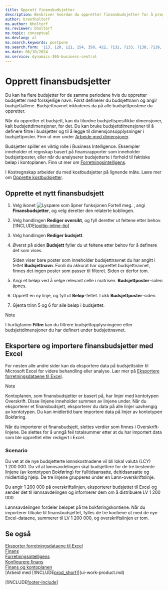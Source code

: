 ```yaml
---
title: Opprett finansbudsjetter
description: Beskriver hvordan du oppretter finansbudsjetter for å prognostisere ulike økonomiske aktiviteter og tilordne dimensjoner for forretningsanalyseformål.
author: brentholtorf
ms.author: bholtorf
ms.reviewer: bholtorf
ms.topic: conceptual
ms.devlang: al
ms.search.keywords: postpone
ms.search.form: '113, 120, 121, 154, 350, 422, 7132, 7133, 7138, 7139, 9203, 9219, 9239, 9373, 9374'
ms.date: 06/10/2024
ms.service: dynamics-365-business-central
---
```

# <a name="create-gl-budgets"></a>Opprett finansbudsjetter

Du kan ha flere budsjetter for de samme periodene hvis du oppretter budsjetter med forskjellige navn. Først definerer du budsjettnavn og angir budsjettallene. Budsjettnavnet inkluderes da på alle budsjettpostene du oppretter.  

Når du oppretter et budsjett, kan du tilordne budsjettspesifikke dimensjoner, kalt budsjettdimensjoner, for det. Du kan bruke budsjettdimensjoner til å definere filtre i budsjetter og til å legge til dimensjonsopplysninger i budsjettposter. Finn ut mer under [Arbeide med dimensjoner](finance-dimensions.md).

Budsjetter spiller en viktig rolle i Business Intelligence. Eksempler inneholder et regnskap basert på finansrapporter som inneholder budsjettposter, eller når du analyserer budsjetterte i forhold til faktiske beløp i kontoplanen. Finn ut mer om [Forretningsintelligens](bi.md).

I Kostregnskap arbeider du med kostbudsjetter på lignende måte. Lære mer om [Opprette kostbudsjetter](finance-create-cost-budgets.md).  

## <a name="to-create-a-new-gl-budget"></a>Opprette et nytt finansbudsjett

1. Velg ikonet ![Lyspære som åpner funksjonen Fortell meg.](media/ui-search/search_small.png "Fortell hva du vil gjøre") , angi **Finansbudsjetter**, og velg deretter den relaterte koblingen.  
2. Velg handlingen **Rediger oversikt**, og fyll deretter ut feltene etter behov. [!INCLUDE[tooltip-inline-tip](includes/tooltip-inline-tip_md.md)]  
3. Velg handlingen **Rediger budsjett**.
4. Øverst på siden **Budsjett** fyller du ut feltene etter behov for å definere det som vises.  

   Siden viser bare poster som inneholder budsjettnavnet du har angitt i feltet **Budsjettnavn**. Fordi du akkurat har opprettet budsjettnavnet, finnes det ingen poster som passer til filteret. Siden er derfor tom.  
5. Angi et beløp ved å velge relevant celle i matrisen. **Budsjettposter**-siden åpnes.  
6. Opprett en ny linje, og fyll ut **Beløp**-feltet. Lukk **Budsjettposter**-siden.  
7. Gjenta trinn 5 og 6 for alle beløp i budsjettet.  

> [!NOTE]  
> I hurtigfanen **Filtre** kan du filtrere budsjettopplysningene etter budsjettdimensjoner du har definert under budsjettnavnet.

## <a name="exporting-and-importing-gl-budgets-with-excel"></a>Eksportere og importere finansbudsjetter med Excel

For nesten alle andre sider kan du eksportere data på budsjettsider til Microsoft Excel for videre behandling eller analyse. Lær mer på [Eksportere forretningsdataene til Excel](about-export-data.md).

> [!NOTE]
> Kontoplanen, som finansbudsjetter er basert på, har linjer med kontotypen Overskrift. Disse linjene inneholder summen av linjene under. Når du eksporterer et finansbudsjett, eksporterer du data på alle linjer uavhengig av kontotypen. Du kan imidlertid bare importere data på linjer av kontotypen Bokføring.

Når du importerer et finansbudsjett, slettes verdier som finnes i Overskrift-linjene. De slettes for å unngå feil totalsummer etter at du har importert data som ble opprettet eller redigert i Excel.

### <a name="scenario"></a>Scenario

Du vet at de nye budsjetterte lønnskostnadene vil bli lokal valuta (LCY) 1 200 000. Du vil at lønnsavdelingen skal budsjettere for de tre bestemte linjene (av kontotypen Bokføring) for fulltidsansatte, deltidsansatte og midlertidig hjelp. De tre linjene grupperes under en Lønn-overskriftslinje.

Du angir 1 200 000 på overskriftslinjen, eksporterer budsjettet til Excel og sender det til lønnsavdelingen og informerer dem om å distribuere LV 1 200 000.

Lønnsavdelingen fordeler beløpet på tre bokføringskontiene. Når du importerer tilbake til finansbudsjettet, fylles de tre kontiene ut med de nye Excel-dataene, summerer til LV 1 200 000, og overskriftslinjen er tom.

## <a name="see-also"></a>Se også

[Eksporter forretningsdataene til Excel](about-export-data.md)  
[Finans](finance.md)  
[Forretningsintelligens](bi.md)  
[Konfigurere finans](finance-setup-finance.md)  
[Finans og kontoplanen](finance-general-ledger.md)  
[Arbeid med [!INCLUDE[prod_short](includes/prod_short.md)]](ui-work-product.md)  

[!INCLUDE[footer-include](includes/footer-banner.md)]
